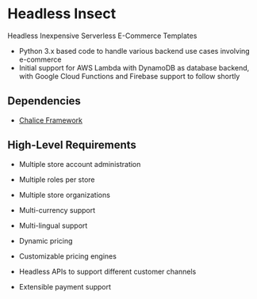 # Headless Insect

Headless Inexpensive Serverless E-Commerce Templates

* Python 3.x based code to handle various backend use cases involving e-commerce
* Initial support for AWS Lambda with DynamoDB as database backend, with Google Cloud Functions and Firebase support to follow shortly

## Dependencies

* [Chalice Framework](https://github.com/aws/chalice)

## High-Level Requirements

* Multiple store account administration
* Multiple roles per store
* Multiple store organizations
* Multi-currency support
* Multi-lingual support

* Dynamic pricing
* Customizable pricing engines

* Headless APIs to support different customer channels

* Extensible payment support


